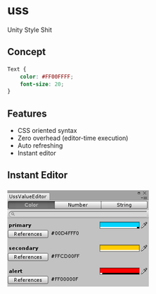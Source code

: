 uss
====

Unity Style Shit<br>

Concept
----
```css
Text {
    color: #FF00FFFF;
    font-size: 20;
}
```

Features
----
* CSS oriented syntax
* Zero overhead (editor-time execution)
* Auto refreshing
* Instant editor

Instant Editor
----
![a](img/instant_editor.png)
